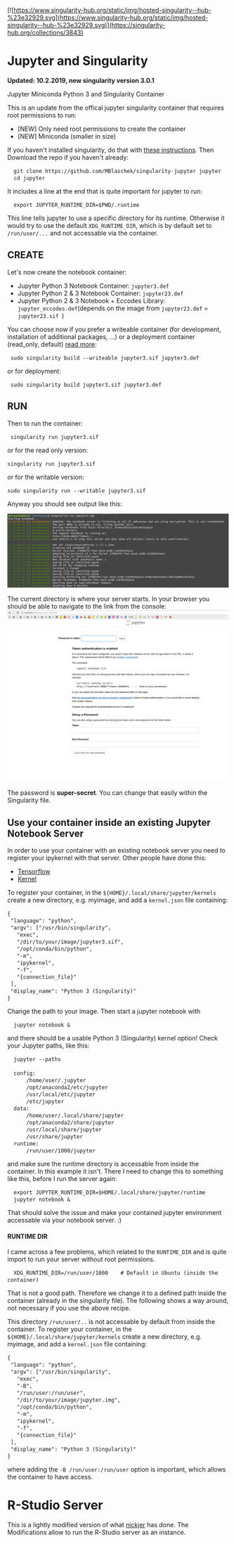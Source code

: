 [![https://www.singularity-hub.org/static/img/hosted-singularity--hub-%23e32929.svg](https://www.singularity-hub.org/static/img/hosted-singularity--hub-%23e32929.svg)](https://singularity-hub.org/collections/3843)

# Jupyter and Singularity

**Updated: 10.2.2019, new singularity version 3.0.1**

Jupyter Miniconda Python 3 and Singularity Container

This is an update from [](https://github.com/singularityhub/jupyter) the offical jupyter singularity container that requires root permissions to run:
* [NEW] Only need root permissions to create the container
* [NEW] Miniconda (smaller in size)

If you haven't installed singularity, do that with [these instructions](http://singularity.lbl.gov/install-linux). Then Download the repo if you haven't already:

      git clone https://github.com/MBlaschek/singularity-jupyter jupyter
      cd jupyter

It includes a line at the end that is quite important for jupyter to run:
      
      export JUPYTER_RUNTIME_DIR=$PWD/.runtime

This line tells jupyter to use a specific directory for its runtime. Otherwise it would try to use the default `XDG_RUNTIME_DIR`, which is by default set to `/run/user/...` and not accessable via the container.

## CREATE
Let's now create the notebook container:

* Jupyter Python 3 Notebook Container: `jupyter3.def` 
* Jupyter Python 2 & 3 Notebook Container: `jupyter23.def`
* Jupyter Python 2 & 3 Notebook + Eccodes Library: `jupyter_eccodes.def`(depends on the image from `jupyter23.def` = `jupyter23.sif `)

You can choose now if you prefer a writeable container (for development, installation of additional packages, ...) or a deployment container (read_only, default) [read more](http://singularity.lbl.gov/docs-build-container):

     sudo singularity build --writeable jupyter3.sif jupyter3.def

or for deployment:

     sudo singularity build jupyter3.sif jupyter3.def

## RUN
Then to run the container:

     singularity run jupyter3.sif

or for the read only version:

    singularity run jupyter3.sif

or for the writable version:

    sudo singularity run --writable jupyter3.sif

Anyway you should see output like this:

![jupyter.png](jupyter.png)

The current directory is where your server starts. In your browser you should be able to navigate to the link from the console:
![jupyterweb.png](jupyterweb.png)

The password is **super-secret**. You can change that easily within the Singularity file.

## Use your container inside an existing Jupyter Notebook Server
In order to use your container with an existing notebook server you need to register your ipykernel with that server.
Other people have done this:
* [Tensorflow](https://github.com/clemsonciti/singularity-in-jupyter-notebook)
* [Kernel](https://gist.github.com/mattpitkin/35ac19214048e96c391e948d7ec34ca5)

To register your container, in the `${HOME}/.local/share/jupyter/kernels` create a new directory, e.g. myimage, and add a `kernel.json` file containing:

```
{
 "language": "python",
 "argv": ["/usr/bin/singularity",
   "exec",
   "/dir/to/your/image/jupyter3.sif",
   "/opt/conda/bin/python",
   "-m",
   "ipykernel",
   "-f",
   "{connection_file}"
 ],
 "display_name": "Python 3 (Singularity)"
}

```
Change the path to your image. Then start a jupyter notebook with

      jupyter notebook &

and there should be a usable Python 3 (Singularity) kernel option! Check your Jupyter paths, like this:
      
      jupyter --paths
      
      config:
          /home/user/.jupyter
          /opt/anaconda2/etc/jupyter
          /usr/local/etc/jupyter
          /etc/jupyter
      data:
          /home/user/.local/share/jupyter
          /opt/anaconda2/share/jupyter
          /usr/local/share/jupyter
          /usr/share/jupyter
      runtime:
          /run/user/1000/jupyter

and make sure the runtime directory is accessable from inside the container. In this example it isn't. There I need to change this to something like this, before I run the server again:
      
      export JUPYTER_RUNTIME_DIR=$HOME/.local/share/jupyter/runtime
      jupyter notebook &

That should solve the issue and make your contained jupyter environment accessable via your notebook server. :)

#### RUNTIME DIR
I came across a few problems, which related to the `RUNTIME_DIR` and is quite import to run your server without root permissions. 
      
      XDG_RUNTIME_DIR=/run/user/1000    # Default in Ubuntu (inside the container)

That is not a good path. Therefore we change it to a defined path inside the container (already in the singularity file). 
The following shows a way around, not necessary if you use the above recipe.

This directory `/run/user/..` is not accessable by default from inside the container. 
To register your container, in the `${HOME}/.local/share/jupyter/kernels` create a new directory, e.g. myimage, and add a `kernel.json` file containing:

```
{
 "language": "python",
 "argv": ["/usr/bin/singularity",
   "exec",
   "-B",
   "/run/user:/run/user",
   "/dir/to/your/image/jupyter.img",
   "/opt/conda/bin/python",
   "-m",
   "ipykernel",
   "-f",
   "{connection_file}"
 ],
 "display_name": "Python 3 (Singularity)"
}

```
where adding the `-B /run/user:/run/user` option is important, which allows the container to have access.


# R-Studio Server
This is a lightly modified version of what [nickjer](https://github.com/nickjer/singularity-rstudio) has done. The Modifications allow to run the R-Studio server as an instance.


